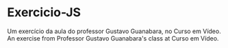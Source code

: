 # Exercicio-JS
Um exercício da aula do professor Gustavo Guanabara, no Curso em Vídeo. An exercise from Professor Gustavo Guanabara's class at Curso em Vídeo.
